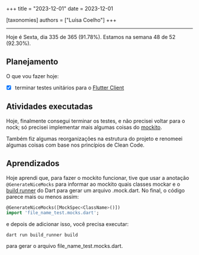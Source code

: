 +++
title = "2023-12-01"
date = 2023-12-01

[taxonomies]
authors = ["Luísa Coelho"]
+++

---

Hoje é Sexta, dia 335 de 365 (91.78%). Estamos na semana 48 de 52 (92.30%).

## Planejamento

O que vou fazer hoje:

- [x] terminar testes unitários para o [Flutter Client](https://github.com/OmnicodeSolutions/luisa_drf_flutter_client)

## Atividades executadas

Hoje, finalmente consegui terminar os testes, e não precisei voltar para o nock; só precisei implementar mais algumas coisas do [mockito](https://pub.dev/packages/mockito).

Também fiz algumas reorganizações na estrutura do projeto e renomeei algumas coisas com base nos princípios de Clean Code.

## Aprendizados

Hoje aprendi que, para fazer o mockito funcionar, tive que usar a anotação `@GenerateNiceMocks` para informar ao mockito quais classes mockar e o [build runner](https://pub.dev/packages/build_runner) do Dart para gerar um arquivo .mock.dart. No final, o código parece mais ou menos assim:

```dart
@GenerateNiceMocks([MockSpec<ClassName>()])
import 'file_name_test.mocks.dart';
```

e depois de adicionar isso, você precisa executar:

`dart run build_runner build`

para gerar o arquivo file_name_test.mocks.dart.

